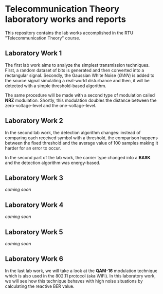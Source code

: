 # Telecommunication Theory laboratory works and reports

This repository contains the lab works accomplished in the RTU "Telecommunication Theory" course.

## Laboratory Work 1

The first lab work aims to analyze the simplest transmission techniques. First, a random dataset of bits is generated and then converted into a rectangular signal. Secondly, the Gaussian White Noise (_GWN_) is added to the source signal simulating a real-world disturbance and then, it will be detected with a simple threshold-based algorithm.

The same procedure will be made with a second type of modulation called __NRZ__ modulation. Shortly, this modulation doubles the distance between the zero-voltage-level and the one-voltage-level. 

## Laboratory Work 2

In the second lab work, the detection algorithm changes: instead of comparing each received symbol with a threshold, the comparison happens between the fixed threshold and the average value of 100 samples making it harder for an error to occur.

In the second part of the lab work, the carrier type changed into a __BASK__ and the detection algorithm was energy-based. 

## Laboratory Work 3

_coming soon_

## Laboratory Work 4

_coming soon_

## Laboratory Work 5

_coming soon_

## Laboratory Work 6

In the last lab work, we will take a look at the __QAM-16__ modulation technique which is also used in the 802.11 protocol (aka WiFi). In this laboratory work, we will see how this technique behaves with high noise situations by calculating the reactive BER value.
